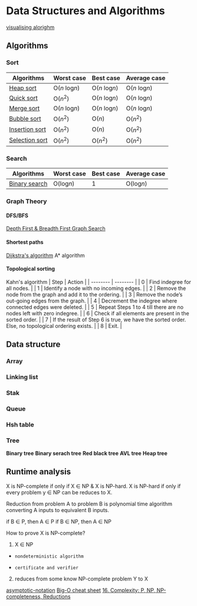 # Data Structures and Algorithms
[visualising alorighm](https://visualgo.net/en/sorting)

## Algorithms
### Sort

| Algorithms | Worst case | Best case | Average case|
| -------- | -------- | -------- | -------- |
| [Heap sort](https://en.wikipedia.org/wiki/Heapsort) | O($n$ log$n$)  |  O($n$ log$n$)  | O($n$ log$n$)|
| [Quick sort](https://en.wikipedia.org/wiki/Quicksort) | O($n^2$) |  O($n$ log$n$)  | O($n$ log$n$)|
| [Merge sort](https://en.wikipedia.org/wiki/Merge_sort) | O($n$ log$n$) |  O($n$ log$n$)     | O($n$ log$n$)|
| [Bubble sort](https://en.wikipedia.org/wiki/Bubble_sort) | O($n^2$) |  O($n$) |O($n^2$)|
| [Insertion sort](https://en.wikipedia.org/wiki/Insertion_sort)   |   O($n^2$)   |   O($n$)   |O($n^2$)|
| [Selection sort](https://en.wikipedia.org/wiki/Selection_sort)   |   O($n^2$)   | O($n^2$)  |O($n^2$)|


### Search

| Algorithms | Worst case | Best case | Average case |
| -------- | -------- | -------- | -------- |
| [Binary search](https://en.wikipedia.org/wiki/Binary_search_algorithm)    | O(log$n$)     | 1   | O(log$n$)|


### Graph Theory
#### DFS/BFS
[Depth First & Breadth First Graph Search](https://www.youtube.com/watch?v=TIbUeeksXcI&t=567s)

#### Shortest paths
[Dijkstra's algorithm](https://ithelp.ithome.com.tw/articles/10209593)
A\* algorithm

#### Topological sorting
Kahn's algorithm
| Step | Action |
| -------- | -------- |
| 0     | Find indegree for all nodes.     |
| 1     | Identify a node with no incoming edges.     |
| 2     | Remove the node from the graph and add it to the ordering.     |
| 3     | Remove the node’s out-going edges from the graph.     |
| 4     | Decrement the indegree where connected edges were deleted.     |
| 5     | Repeat Steps 1 to 4 till there are no nodes left with zero indegree.     |
| 6     | Check if all elements are present in the sorted order.     |
| 7     | If the result of Step 6 is true, we have the sorted order. Else, no topological ordering exists.     |
| 8     | Exit.     |


## Data structure
### Array
### Linking list
### Stak
### Queue
### Hsh table
### Tree
**Binary tree**
**Binary serach tree**
**Red black tree**
**AVL tree**
**Heap tree**





## Runtime analysis

X is NP-complete if only if X $\in$ NP $\&$ X is NP-hard.
X is NP-hard if only if every problem y $\in$ NP can be reduces to X.

Reduction from problem A to problem B is polynomial time algorithm converting A inputs to equivalent B inputs.

if B $\in$ P, then A $\in$ P
if B $\in$ NP, then A $\in$ NP

How to prove X is NP-complete?
1. X $\in$ NP
*     nondeterministic algorithm
*     certificate and verifier

2. reduces from some know NP-complete problem Y to X


[asymptotic-notation](https://www.khanacademy.org/computing/computer-science/algorithms/asymptotic-notation/a/asymptotic-notation)
[Big-O cheat sheet](https://www.bigocheatsheet.com/)
[16. Complexity: P, NP, NP-completeness, Reductions](https://www.youtube.com/watch?v=eHZifpgyH_4)

